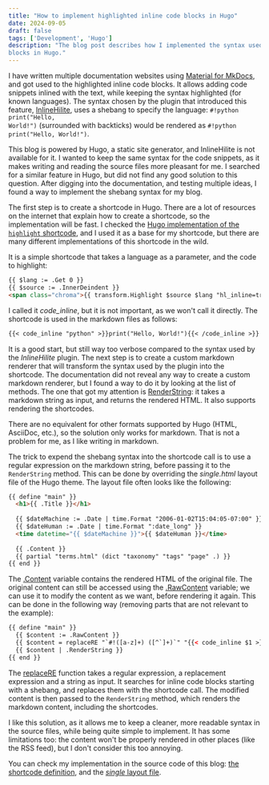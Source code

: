```yaml
---
title: "How to implement highlighted inline code blocks in Hugo"
date: 2024-09-05
draft: false
tags: ['Development', 'Hugo']
description: "The blog post describes how I implemented the syntax used by InlineHilite for highlighted inline code 
blocks in Hugo."
---
```


I have written multiple documentation websites using [Material for MkDocs](https://squidfunk.github.io/mkdocs-material/),
and got used to the highlighted inline code blocks.
It allows adding code snippets inlined with the text, while keeping the syntax highlighted (for known languages).
The syntax chosen by the plugin that introduced this feature,
[InlineHilite](https://facelessuser.github.io/pymdown-extensions/extensions/inlinehilite/), uses a shebang to specify
the language: <code>#​!python print("Hello, World!")</code> (surrounded with backticks) would be rendered as 
`#!python print("Hello, World!")`.

This blog is powered by Hugo, a static site generator, and InlineHilite is not available for it.
I wanted to keep the same syntax for the code snippets, as it makes writing and reading the source files more 
pleasant for me.
I searched for a similar feature in Hugo, but did not find any good solution to this question.
After digging into the documentation, and testing multiple ideas, I found a way to implement the shebang syntax for 
my blog.

The first step is to create a shortcode in Hugo.
There are a lot of resources on the internet that explain how to create a shortcode, so the implementation will be fast.
I checked the [Hugo implementation of the `highlight` shortcode](https://github.com/gohugoio/hugo/blob/master/tpl/tplimpl/embedded/templates/shortcodes/highlight.html),
and I used it as a base for my shortcode, but there are many different implementations of this shortcode in the wild.

It is a simple shortcode that takes a language as a parameter, and the code to highlight:
```html {title="/layouts/shortcodes/code_inline.html"}
{{ $lang := .Get 0 }}
{{ $source := .InnerDeindent }}
<span class="chroma">{{ transform.Highlight $source $lang "hl_inline=true,linenos=false" }}</span>
```

I called it _code_inline_, but it is not important, as we won't call it directly.
The shortcode is used in the markdown files as follows:
```markdown
{​{< code_inline "python" >}​}print("Hello, World!"){​{< /code_inline >}​}
```

It is a good start, but still way too verbose compared to the syntax used by the _InlineHilite_ plugin.
The next step is to create a custom markdown renderer that will transform the syntax used by the plugin into the shortcode.
The documentation did not reveal any way to create a custom markdown renderer, but I found a way to do it by looking at
the list of methods.
The one that got my attention is [RenderString](https://gohugo.io/methods/page/renderstring/): it takes a 
markdown string as input, and returns the rendered HTML.
It also supports rendering the shortcodes.

There are no equivalent for other formats supported by Hugo (HTML, AsciiDoc, etc.), so the solution only works for markdown.
That is not a problem for me, as I like writing in markdown.

The trick to expend the shebang syntax into the shortcode call is to use a regular expression on the markdown string, 
before passing it to the `RenderString` method.
This can be done by overriding the _single.html_ layout file of the Hugo theme.
The layout file often looks like the following:

```html {title="/layouts/_default/single.html"}
{{ define "main" }}
  <h1>{{ .Title }}</h1>
  
  {{ $dateMachine := .Date | time.Format "2006-01-02T15:04:05-07:00" }}
  {{ $dateHuman := .Date | time.Format ":date_long" }}
  <time datetime="{{ $dateMachine }}">{{ $dateHuman }}</time>
  
  {{ .Content }}
  {{ partial "terms.html" (dict "taxonomy" "tags" "page" .) }}
{{ end }}
```

The [.Content](https://gohugo.io/methods/page/content/) variable contains the rendered HTML of the original file.
The original content can still be accessed using the [.RawContent](https://gohugo.io/methods/page/rawcontent/) variable;
we can use it to modify the content as we want, before rendering it again.
This can be done in the following way (removing parts that are not relevant to the example):

```html {title="/layouts/_default/single.html"}
{{ define "main" }}
  {​{ $content := .RawContent }​}
  {​{ $content = replaceRE "`#!([a-z]+) ([^`]+)`" "{​{< code_inline $1 >}​}$2{​{< /code_inline >}​}" $content }​}
  {​{ $content | .RenderString }​}
{{ end }}
```

The [replaceRE](https://gohugo.io/functions/strings/replacere/) function takes a regular expression, a replacement 
expression and a string as input.
It searches for inline code blocks starting with a shebang, and replaces them with the shortcode call.
The modified content is then passed to the `RenderString` method, which renders the markdown content, including the
shortcodes.

I like this solution, as it allows me to keep a cleaner, more readable syntax in the source files, while being quite 
simple to implement.
It has some limitations too: the content won't be properly rendered in other places (like the RSS feed), but I don't 
consider this too annoying.

You can check my implementation in the source code of this blog: 
[the shortcode definition](https://github.com/qligier/blog/blob/master/layouts/shortcodes/code_inline.html), and the 
[_single_ layout file](https://github.com/qligier/blog/blob/master/themes/qblog/layouts/_default/single.html).
